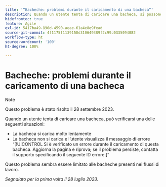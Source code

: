```yaml
---
title: '“Bacheche: problemi durante il caricamento di una bacheca”'
description: Quando un utente tenta di caricare una bacheca, si possono verificare dei problemi.
hidefromtoc: true
feature: Agile
exl-id: 5417ba49-890d-4590-aeae-61a4e8e9fead
source-git-commit: 4f1175f1139158d310649389f2c99c0335094082
workflow-type: ht
source-wordcount: '100'
ht-degree: 100%

---
```


# Bacheche: problemi durante il caricamento di una bacheca

>[!NOTE]
>
>Questo problema è stato risolto il 28 settembre 2023.

Quando un utente tenta di caricare una bacheca, può verificarsi una delle seguenti situazioni:

* La bacheca si carica molto lentamente
* La bacheca non si carica e l’utente visualizza il messaggio di errore “[!UICONTROL Si è verificato un errore durante il caricamento di questa bacheca. Aggiorna la pagina e riprova; se il problema persiste, contatta il supporto specificando il seguente ID errore.]”

Questo problema sembra essere limitato alle bacheche presenti nei flussi di lavoro.

_Segnalato per la prima volta il 28 luglio 2023._
